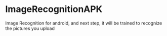 # ImageRecognitionAPK
Image Recognition for android, and next step, it will be trained to recognize the pictures you upload
